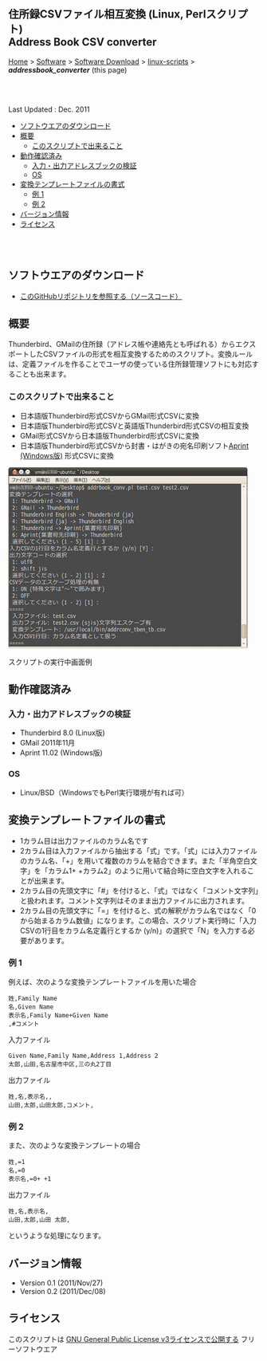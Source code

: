 ## 住所録CSVファイル相互変換 (Linux, Perlスクリプト)<br />Address Book CSV converter<!-- omit in toc -->

[Home](https://oasis3855.github.io/webpage/) > [Software](https://oasis3855.github.io/webpage/software/index.html) > [Software Download](https://oasis3855.github.io/webpage/software/software-download.html) > [linux-scripts](../) > ***addressbook_converter*** (this page)

<br />
<br />

Last Updated : Dec. 2011

- [ソフトウエアのダウンロード](#ソフトウエアのダウンロード)
- [概要](#概要)
  - [このスクリプトで出来ること](#このスクリプトで出来ること)
- [動作確認済み](#動作確認済み)
  - [入力・出力アドレスブックの検証](#入力出力アドレスブックの検証)
  - [OS](#os)
- [変換テンプレートファイルの書式](#変換テンプレートファイルの書式)
  - [例 1](#例-1)
  - [例 2](#例-2)
- [バージョン情報](#バージョン情報)
- [ライセンス](#ライセンス)

<br />
<br />

## ソフトウエアのダウンロード

- [このGitHubリポジトリを参照する（ソースコード）](../addressbook_converter/)

## 概要

Thunderbird、GMailの住所録（アドレス帳や連絡先とも呼ばれる）からエクスポートしたCSVファイルの形式を相互変換するためのスクリプト。変換ルールは、定義ファイルを作ることでユーザの使っている住所録管理ソフトにも対応することも出来ます。 

### このスクリプトで出来ること

- 日本語版Thunderbird形式CSVからGMail形式CSVに変換
- 日本語版Thunderbird形式CSVと英語版Thunderbird形式CSVの相互変換
- GMail形式CSVから日本語版Thunderbird形式CSVに変換
- 日本語版Thunderbird形式CSVから封書・はがきの宛名印刷ソフト[Aprint (Windows版)](http://www.vector.co.jp/soft/winnt/writing/se130034.html) 形式CSVに変換


![ スクリプトの実行中画面例 ](readme_pics/soft-addrbookconv-scr01.jpg)

スクリプトの実行中画面例 

## 動作確認済み

### 入力・出力アドレスブックの検証

- Thunderbird 8.0 (Linux版)
- GMail 2011年11月
- Aprint 11.02 (Windows版) 

### OS

- Linux/BSD（WindowsでもPerl実行環境が有れば可）

## 変換テンプレートファイルの書式

- 1カラム目は出力ファイルのカラム名です
- 2カラム目は入力ファイルから抽出する「式」です。「式」には入力ファイルのカラム名、「+」を用いて複数のカラムを結合できます。また「半角空白文字」を「カラム1+ +カラム2」のように用いて結合時に空白文字を入れることが出来ます。
- 2カラム目の先頭文字に「#」を付けると、「式」ではなく「コメント文字列」と扱われます。コメント文字列はそのまま出力ファイルに出力されます。
- 2カラム目の先頭文字に「=」を付けると、式の解釈がカラム名ではなく「0から始まるカラム数値」になります。この場合、スクリプト実行時に「入力CSVの1行目をカラム名定義行とするか (y/n)」の選択で「N」を入力する必要があります。 

### 例 1

例えば、次のような変換テンプレートファイルを用いた場合

```CSV
姓,Family Name
名,Given Name
表示名,Family Name+Given Name
,#コメント
```

入力ファイル

```CSV
Given Name,Family Name,Address 1,Address 2
太郎,山田,名古屋市中区,三の丸2丁目
```

出力ファイル

```CSV
姓,名,表示名,,
山田,太郎,山田太郎,コメント,
```

### 例 2

また、次のような変換テンプレートの場合

```
姓,=1
名,=0
表示名,=0+ +1
```

出力ファイル

```
姓,名,表示名,
山田,太郎,山田 太郎,
```

というような処理になります。 

## バージョン情報

- Version 0.1 (2011/Nov/27)
- Version 0.2 (2011/Dec/08)

## ライセンス

このスクリプトは [GNU General Public License v3ライセンスで公開する](https://gpl.mhatta.org/gpl.ja.html) フリーソフトウエア


